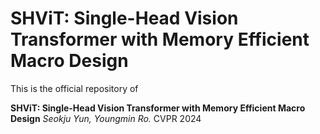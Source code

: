 # SHViT: Single-Head Vision Transformer with Memory Efficient Macro Design

This is the official repository of 

**SHViT: Single-Head Vision Transformer with Memory Efficient Macro Design**
*Seokju Yun, Youngmin Ro.* CVPR 2024
